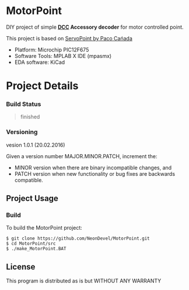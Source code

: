 # MotorPoint

DIY project of simple **[DCC](https://en.wikipedia.org/wiki/Digital_Command_Control) Accessory decoder** for motor controlled point.

This project is based on [ServoPoint by Paco Cańada](http://usuaris.tinet.cat/fmco/home_en.htm)

* Platform:  Microchip PIC12F675
* Software Tools: MPLAB X IDE (mpasmx)
* EDA software: KiCad

# Project Details

### Build Status

>finished

### Versioning

vesion 1.0.1  (20.02.2016)

Given a version number MAJOR.MINOR.PATCH, increment the:

* MINOR version when there are binary incompatible changes, and
* PATCH version when new functionality or bug fixes are backwards compatible.

## Project Usage

### Build

To build the MotorPoint project:

```
$ git clone https://github.com/NeonDevel/MotorPoint.git
$ cd MotorPoint/src
$ ./make_MotorPoint.BAT
```

## License
This program is distributed as is but WITHOUT ANY WARRANTY
